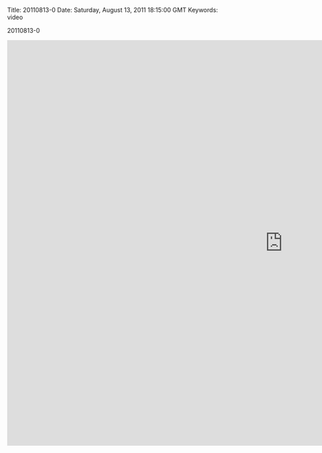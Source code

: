 Title: 20110813-0
Date: Saturday, August 13, 2011 18:15:00 GMT
Keywords: video

20110813-0

<iframe src="http://player.vimeo.com/video/27669555?byline=0&amp;portrait=0&amp;color=ffffff" width="1280" height="944" frameborder="0" webkitAllowFullScreen mozallowfullscreen allowFullScreen></iframe>